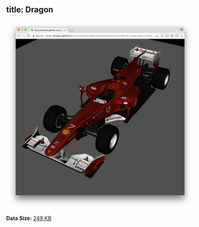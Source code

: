 title: Dragon
---

[![Visualization](./scene/dragon.jpg)](/vtk-js-datasets/apps/SceneExplorer.html?fileURL=/vtk-js-datasets/data/vtkjs/alduin-dragon.vtkjs)

__Data Size:__ [249 KB](/vtk-js-datasets/data/vtkjs/alduin-dragon.vtkjs)
